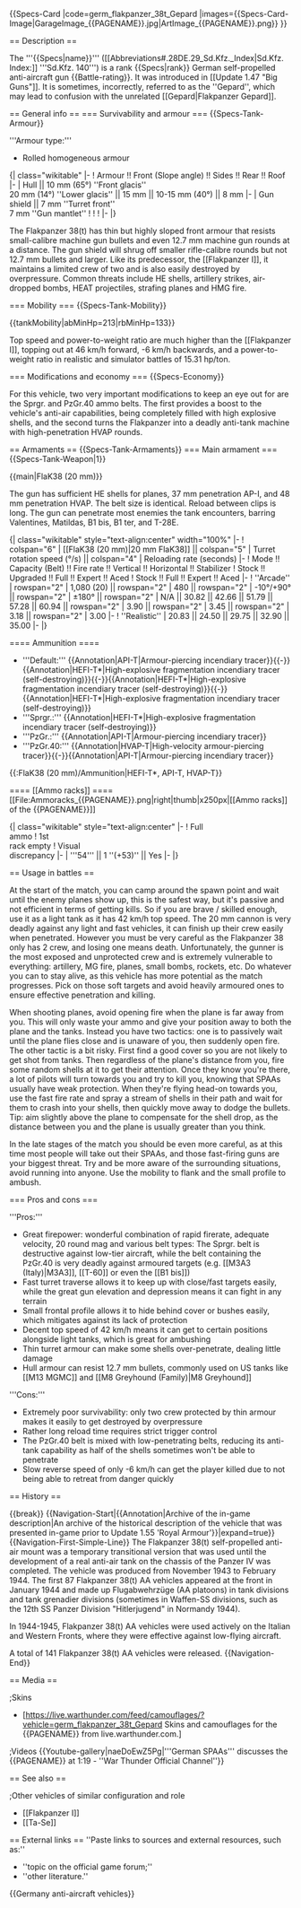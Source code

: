 {{Specs-Card
|code=germ_flakpanzer_38t_Gepard
|images={{Specs-Card-Image|GarageImage_{{PAGENAME}}.jpg|ArtImage_{{PAGENAME}}.png}}
}}

== Description ==
<!-- ''In the description, the first part should be about the history of the creation and combat usage of the vehicle, as well as its key features. In the second part, tell the reader about the ground vehicle in the game. Insert a screenshot of the vehicle, so that if the novice player does not remember the vehicle by name, he will immediately understand what kind of vehicle the article is talking about.'' -->
The '''{{Specs|name}}''' ([[Abbreviations#.28DE.29_Sd.Kfz._Index|Sd.Kfz. Index:]] '''Sd.Kfz. 140''') is a rank {{Specs|rank}} German self-propelled anti-aircraft gun {{Battle-rating}}. It was introduced in [[Update 1.47 "Big Guns"]]. It is sometimes, incorrectly, referred to as the ''Gepard'', which may lead to confusion with the unrelated [[Gepard|Flakpanzer Gepard]].

== General info ==
=== Survivability and armour ===
{{Specs-Tank-Armour}}
<!-- ''Describe armour protection. Note the most well protected and key weak areas. Appreciate the layout of modules as well as the number and location of crew members. Is the level of armour protection sufficient, is the placement of modules helpful for survival in combat? If necessary use a visual template to indicate the most secure and weak zones of the armour.'' -->
'''Armour type:'''

* Rolled homogeneous armour

{| class="wikitable"
|-
! Armour !! Front (Slope angle) !! Sides !! Rear !! Roof
|-
| Hull || 10 mm (65°) ''Front glacis'' <br> 20 mm (14°) ''Lower glacis'' || 15 mm || 10-15 mm (40°) || 8 mm
|-
| Gun shield || 7 mm ''Turret front'' <br> 7 mm ''Gun mantlet''
!
!
!
|-
|}

The Flakpanzer 38(t) has thin but highly sloped front armour that resists small-calibre machine gun bullets and even 12.7 mm machine gun rounds at a distance. The gun shield will shrug off smaller rifle-calibre rounds but not 12.7 mm bullets and larger. Like its predecessor, the [[Flakpanzer I]], it maintains a limited crew of two and is also easily destroyed by overpressure. Common threats include HE shells, artillery strikes, air-dropped bombs, HEAT projectiles, strafing planes and HMG fire.

=== Mobility ===
{{Specs-Tank-Mobility}}
<!-- ''Write about the mobility of the ground vehicle. Estimate the specific power and manoeuvrability, as well as the maximum speed forwards and backwards.'' -->

{{tankMobility|abMinHp=213|rbMinHp=133}}

Top speed and power-to-weight ratio are much higher than the [[Flakpanzer I]], topping out at 46 km/h forward, -6 km/h backwards, and a power-to-weight ratio in realistic and simulator battles of 15.31 hp/ton.

=== Modifications and economy ===
{{Specs-Economy}}

For this vehicle, two very important modifications to keep an eye out for are the Sprgr. and PzGr.40 ammo belts. The first provides a boost to the vehicle's anti-air capabilities, being completely filled with high explosive shells, and the second turns the Flakpanzer into a deadly anti-tank machine with high-penetration HVAP rounds.

== Armaments ==
{{Specs-Tank-Armaments}}
=== Main armament ===
{{Specs-Tank-Weapon|1}}
<!-- ''Give the reader information about the characteristics of the main gun. Assess its effectiveness in a battle based on the reloading speed, ballistics and the power of shells. Do not forget about the flexibility of the fire, that is how quickly the cannon can be aimed at the target, open fire on it and aim at another enemy. Add a link to the main article on the gun: <code><nowiki>{{main|Name of the weapon}}</nowiki></code>. Describe in general terms the ammunition available for the main gun. Give advice on how to use them and how to fill the ammunition storage.'' -->
{{main|FlaK38 (20 mm)}}

The gun has sufficient HE shells for planes, 37 mm penetration AP-I, and 48 mm penetration HVAP. The belt size is identical. Reload between clips is long. The gun can penetrate most enemies the tank encounters, barring Valentines, Matildas, B1 bis, B1 ter, and T-28E.

{| class="wikitable" style="text-align:center" width="100%"
|-
! colspan="6" | [[FlaK38 (20 mm)|20 mm FlaK38]] || colspan="5" | Turret rotation speed (°/s) || colspan="4" | Reloading rate (seconds)
|-
! Mode !! Capacity (Belt) !! Fire rate !! Vertical !! Horizontal !! Stabilizer
! Stock !! Upgraded !! Full !! Expert !! Aced
! Stock !! Full !! Expert !! Aced
|-
! ''Arcade''
| rowspan="2" | 1,080 (20) || rowspan="2" | 480 || rowspan="2" | -10°/+90° || rowspan="2" | ±180° || rowspan="2" | N/A || 30.82 || 42.66 || 51.79 || 57.28 || 60.94 || rowspan="2" | 3.90 || rowspan="2" | 3.45 || rowspan="2" | 3.18 || rowspan="2" | 3.00
|-
! ''Realistic''
| 20.83 || 24.50 || 29.75 || 32.90 || 35.00
|-
|}

==== Ammunition ====

* '''Default:''' {{Annotation|API-T|Armour-piercing incendiary tracer}}{{-}}{{Annotation|HEFI-T*|High-explosive fragmentation incendiary tracer (self-destroying)}}{{-}}{{Annotation|HEFI-T*|High-explosive fragmentation incendiary tracer (self-destroying)}}{{-}}{{Annotation|HEFI-T*|High-explosive fragmentation incendiary tracer (self-destroying)}}
* '''Sprgr.:''' {{Annotation|HEFI-T*|High-explosive fragmentation incendiary tracer (self-destroying)}}
* '''PzGr.:''' {{Annotation|API-T|Armour-piercing incendiary tracer}}
* '''PzGr.40:''' {{Annotation|HVAP-T|High-velocity armour-piercing tracer}}{{-}}{{Annotation|API-T|Armour-piercing incendiary tracer}}

{{:FlaK38 (20 mm)/Ammunition|HEFI-T*, API-T, HVAP-T}}

==== [[Ammo racks]] ====
[[File:Ammoracks_{{PAGENAME}}.png|right|thumb|x250px|[[Ammo racks]] of the {{PAGENAME}}]]
<!-- '''Last updated:''' -->
{| class="wikitable" style="text-align:center"
|-
! Full<br>ammo
! 1st<br>rack empty
! Visual<br>discrepancy
|-
| '''54''' || 1&nbsp;''(+53)'' || Yes
|-
|}

== Usage in battles ==
<!-- ''Describe the tactics of playing in the vehicle, the features of using vehicles in the team and advice on tactics. Refrain from creating a "guide" - do not impose a single point of view but instead give the reader food for thought. Describe the most dangerous enemies and give recommendations on fighting them. If necessary, note the specifics of the game in different modes (AB, RB, SB).'' -->
At the start of the match, you can camp around the spawn point and wait until the enemy planes show up, this is the safest way, but it's passive and not efficient in terms of getting kills. So if you are brave / skilled enough, use it as a light tank as it has 42 km/h top speed. The 20 mm cannon is very deadly against any light and fast vehicles, it can finish up their crew easily when penetrated. However you must be very careful as the Flakpanzer 38 only has 2 crew, and losing one means death. Unfortunately, the gunner is the most exposed and unprotected crew and is extremely vulnerable to everything: artillery, MG fire, planes, small bombs, rockets, etc. Do whatever you can to stay alive, as this vehicle has more potential as the match progresses. Pick on those soft targets and avoid heavily armoured ones to ensure effective penetration and killing.

When shooting planes, avoid opening fire when the plane is far away from you. This will only waste your ammo and give your position away to both the plane and the tanks. Instead you have two tactics: one is to passively wait until the plane flies close and is unaware of you, then suddenly open fire. The other tactic is a bit risky. First find a good cover so you are not likely to get shot from tanks. Then regardless of the plane's distance from you, fire some random shells at it to get their attention. Once they know you're there, a lot of pilots will turn towards you and try to kill you, knowing that SPAAs usually have weak protection. When they're flying head-on towards you, use the fast fire rate and spray a stream of shells in their path and wait for them to crash into your shells, then quickly move away to dodge the bullets. Tip: aim slightly above the plane to compensate for the shell drop, as the distance between you and the plane is usually greater than you think.

In the late stages of the match you should be even more careful, as at this time most people will take out their SPAAs, and those fast-firing guns are your biggest threat. Try and be more aware of the surrounding situations, avoid running into anyone. Use the mobility to flank and the small profile to ambush.

=== Pros and cons ===
<!-- ''Summarise and briefly evaluate the vehicle in terms of its characteristics and combat effectiveness. Mark its pros and cons in a bulleted list. Try not to use more than 6 points for each of the characteristics. Avoid using categorical definitions such as "bad", "good" and the like - use substitutions with softer forms such as "inadequate" and "effective".'' -->

'''Pros:'''

* Great firepower: wonderful combination of rapid firerate, adequate velocity, 20 round mag and various belt types: The Sprgr. belt is destructive against low-tier aircraft, while the belt containing the PzGr.40 is very deadly against armoured targets (e.g. [[M3A3 (Italy)|M3A3]], [[T-60]] or even the [[B1 bis]])
* Fast turret traverse allows it to keep up with close/fast targets easily, while the great gun elevation and depression means it can fight in any terrain
* Small frontal profile allows it to hide behind cover or bushes easily, which mitigates against its lack of protection
* Decent top speed of 42 km/h means it can get to certain positions alongside light tanks, which is great for ambushing
* Thin turret armour can make some shells over-penetrate, dealing little damage
* Hull armour can resist 12.7 mm bullets, commonly used on US tanks like [[M13 MGMC]] and [[M8 Greyhound (Family)|M8 Greyhound]]

'''Cons:'''

* Extremely poor survivability: only two crew protected by thin armour makes it easily to get destroyed by overpressure
* Rather long reload time requires strict trigger control
* The PzGr.40 belt is mixed with low-penetrating belts, reducing its anti-tank capability as half of the shells sometimes won't be able to penetrate
* Slow reverse speed of only -6 km/h can get the player killed due to not being able to retreat from danger quickly

== History ==
<!-- ''Describe the history of the creation and combat usage of the vehicle in more detail than in the introduction. If the historical reference turns out to be too long, take it to a separate article, taking a link to the article about the vehicle and adding a block "/History" (example: <nowiki>https://wiki.warthunder.com/(Vehicle-name)/History</nowiki>) and add a link to it here using the <code>main</code> template. Be sure to reference text and sources by using <code><nowiki><ref></ref></nowiki></code>, as well as adding them at the end of the article with <code><nowiki><references /></nowiki></code>. This section may also include the vehicle's dev blog entry (if applicable) and the in-game encyclopedia description (under <code><nowiki>=== In-game description ===</nowiki></code>, also if applicable).'' -->

{{break}}
{{Navigation-Start|{{Annotation|Archive of the in-game description|An archive of the historical description of the vehicle that was presented in-game prior to Update 1.55 'Royal Armour'}}|expand=true}}
{{Navigation-First-Simple-Line}}
The Flakpanzer 38(t) self-propelled anti-air mount was a temporary transitional version that was used until the development of a real anti-air tank on the chassis of the Panzer IV was completed. The vehicle was produced from November 1943 to February 1944. The first 87 Flakpanzer 38(t) AA vehicles appeared at the front in January 1944 and made up Flugabwehrzüge (AA platoons) in tank divisions and tank grenadier divisions (sometimes in Waffen-SS divisions, such as the 12th SS Panzer Division "Hitlerjugend" in Normandy 1944).

In 1944-1945, Flakpanzer 38(t) AA vehicles were used actively on the Italian and Western Fronts, where they were effective against low-flying aircraft.

A total of 141 Flakpanzer 38(t) AA vehicles were released.
{{Navigation-End}}

== Media ==
<!-- ''Excellent additions to the article would be video guides, screenshots from the game, and photos.'' -->

;Skins

* [https://live.warthunder.com/feed/camouflages/?vehicle=germ_flakpanzer_38t_Gepard Skins and camouflages for the {{PAGENAME}} from live.warthunder.com.]

;Videos
{{Youtube-gallery|naeDoEwZ5Pg|'''German SPAAs''' discusses the {{PAGENAME}} at 1:19 - ''War Thunder Official Channel''}}

== See also ==
<!-- ''Links to the articles on the War Thunder Wiki that you think will be useful for the reader, for example:''
* ''reference to the series of the vehicles;''
* ''links to approximate analogues of other nations and research trees.'' -->

;Other vehicles of similar configuration and role

* [[Flakpanzer I]]
* [[Ta-Se]]

== External links ==
''Paste links to sources and external resources, such as:''

* ''topic on the official game forum;''
* ''other literature.''

{{Germany anti-aircraft vehicles}}